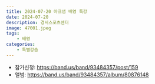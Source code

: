 ```yaml
---
title: 2024-07-20 아크샘 배영 특강
date: 2024-07-20
description: 경서스포츠센터
image: 47001.jpeg
tags:
    - 배영
categories:
    - 특별강습
---
```


- 참가신청: https://band.us/band/93484357/post/159
- 앨범: https://band.us/band/93484357/album/80876148

<!-- ![](./2024-07-21-10-46-27.gif) -->